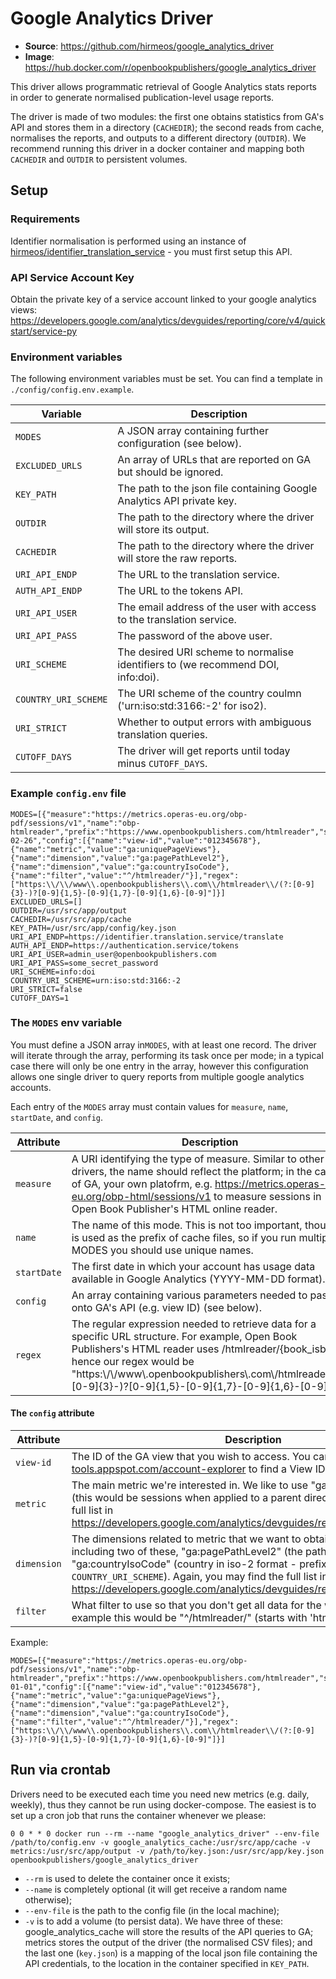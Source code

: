 # Google Analytics Driver
- **Source**: https://github.com/hirmeos/google_analytics_driver
- **Image**: https://hub.docker.com/r/openbookpublishers/google_analytics_driver

This driver allows programmatic retrieval of Google Analytics stats reports in order to generate normalised publication-level usage reports.

The driver is made of two modules: the first one obtains statistics from GA's API and stores them in a directory (`CACHEDIR`); the second reads from cache, normalises the reports, and outputs to a different directory (`OUTDIR`). We recommend running this driver in a docker container and mapping both `CACHEDIR` and `OUTDIR` to persistent volumes.

## Setup
### Requirements
Identifier normalisation is performed using an instance of [hirmeos/identifier_translation_service][1] - you must first setup this API.

### API Service Account Key
Obtain the private key of a service account linked to your google analytics views: https://developers.google.com/analytics/devguides/reporting/core/v4/quickstart/service-py

### Environment variables
The following environment variables must be set. You can find a template in `./config/config.env.example`.

| Variable                | Description                                                                      |
| ----------------------- | -------------------------------------------------------------------------------- |
| `MODES`                 | A JSON array containing further configuration (see below).                       |
| `EXCLUDED_URLS`         | An array of URLs that are reported on GA but should be ignored.                  |
| `KEY_PATH`              | The path to the json file containing Google Analytics API private key.           |
| `OUTDIR`                | The path to the directory where the driver will store its output.                |
| `CACHEDIR`              | The path to the directory where the driver will store the raw reports.           |
| `URI_API_ENDP`          | The URL to the translation service.                                              |
| `AUTH_API_ENDP`         | The URL to the tokens API.                                                       |
| `URI_API_USER`          | The email address of the user with access to the translation service.            |
| `URI_API_PASS`          | The password of the above user.                                                  |
| `URI_SCHEME`            | The desired URI scheme to normalise identifiers to (we recommend DOI, info:doi). |
| `COUNTRY_URI_SCHEME`    | The URI scheme of the country coulmn ('urn:iso:std:3166:-2' for iso2).           |
| `URI_STRICT`            | Whether to output errors with ambiguous translation queries.                     |
| `CUTOFF_DAYS`           | The driver will get reports until today minus `CUTOFF_DAYS`.                     |


### Example `config.env` file

```
MODES=[{"measure":"https://metrics.operas-eu.org/obp-pdf/sessions/v1","name":"obp-htmlreader","prefix":"https://www.openbookpublishers.com/htmlreader","startDate":"2014-02-26","config":[{"name":"view-id","value":"012345678"},{"name":"metric","value":"ga:uniquePageViews"},{"name":"dimension","value":"ga:pagePathLevel2"},{"name":"dimension","value":"ga:countryIsoCode"},{"name":"filter","value":"^/htmlreader/"}],"regex":["https:\\/\\/www\\.openbookpublishers\\.com\\/htmlreader\\/(?:[0-9]{3}-)?[0-9]{1,5}-[0-9]{1,7}-[0-9]{1,6}-[0-9]"]}]
EXCLUDED_URLS=[]
OUTDIR=/usr/src/app/output
CACHEDIR=/usr/src/app/cache
KEY_PATH=/usr/src/app/config/key.json
URI_API_ENDP=https://identifier.translation.service/translate
AUTH_API_ENDP=https://authentication.service/tokens
URI_API_USER=admin_user@openbookpublishers.com
URI_API_PASS=some_secret_password
URI_SCHEME=info:doi
COUNTRY_URI_SCHEME=urn:iso:std:3166:-2
URI_STRICT=false
CUTOFF_DAYS=1
```


### The `MODES` env variable
You must define a JSON array in`MODES`, with at least one record. The driver will iterate through the array, performing its task once per mode; in a typical case there will only be one entry in the array, however this configuration allows one single driver to query reports from multiple google analytics accounts.

Each entry of the `MODES` array must contain values for `measure`, `name`, `startDate`, and `config`.

| Attribute   | Description                                                                                                     |
| ----------- | --------------------------------------------------------------------------------------------------------------- |
| `measure`   | A URI identifying the type of measure. Similar to other drivers, the name should reflect the platform; in the case of GA, your own platofrm, e.g. https://metrics.operas-eu.org/obp-html/sessions/v1 to measure sessions in Open Book Publisher's HTML online reader. |
| `name`      | The name of this mode. This is not too important, though it is used as the prefix of cache files, so if you run multiple MODES you should use unique names. |
| `startDate` | The first date in which your account has usage data available in Google Analytics (YYYY-MM-DD format).                                                      |
| `config`    | An array containing various parameters needed to pass onto GA's API (e.g. view ID) (see below).                                                             |
| `regex`     | The regular expression needed to retrieve data for a specific URL structure. For example, Open Book Publishers's HTML reader uses /htmlreader/{book_isbn} hence our regex would be "https:\\/\\/www\\.openbookpublishers\\.com\\/htmlreader\\/(?:[0-9]{3}-)?[0-9]{1,5}-[0-9]{1,7}-[0-9]{1,6}-[0-9]" |

#### The `config` attribute
| Attribute   | Description                                                                                                                                      |
| ----------- | ------------------------------------------------------------------------------------------------------------------------------------------------ |
| `view-id`   | The ID of the GA view that you wish to access. You can use https://ga-dev-tools.appspot.com/account-explorer to find a View ID.                  |
| `metric`    | The main metric we're interested in. We like to use "ga:uniquePageViews" (this would be sessions when applied to a parent directory). You may find the full list in https://developers.google.com/analytics/devguides/reporting/core/dimsmets |
| `dimension` | The dimensions related to metric that we want to obtain. We recommend including two of these, "ga:pagePathLevel2" (the path) and "ga:countryIsoCode" (country in iso-2 format - prefixed after with `COUNTRY_URI_SCHEME`). Again, you may find the full list in https://developers.google.com/analytics/devguides/reporting/core/dimsmets |
| `filter`    | What filter to use so that you don't get all data for the whole website. In our example this would be "^/htmlreader/" (starts with 'htmlreader') |

Example:
```
MODES=[{"measure":"https://metrics.operas-eu.org/obp-pdf/sessions/v1","name":"obp-htmlreader","prefix":"https://www.openbookpublishers.com/htmlreader","startDate":"2015-01-01","config":[{"name":"view-id","value":"012345678"},{"name":"metric","value":"ga:uniquePageViews"},{"name":"dimension","value":"ga:pagePathLevel2"},{"name":"dimension","value":"ga:countryIsoCode"},{"name":"filter","value":"^/htmlreader/"}],"regex":["https:\\/\\/www\\.openbookpublishers\\.com\\/htmlreader\\/(?:[0-9]{3}-)?[0-9]{1,5}-[0-9]{1,7}-[0-9]{1,6}-[0-9]"]}]
```

## Run via crontab
Drivers need to be executed each time you need new metrics (e.g. daily, weekly), thus they cannot be run using docker-compose. The easiest is to set up a cron job that runs the container whenever we please:
```
0 0 * * 0 docker run --rm --name "google_analytics_driver" --env-file /path/to/config.env -v google_analytics_cache:/usr/src/app/cache -v metrics:/usr/src/app/output -v /path/to/key.json:/usr/src/app/key.json openbookpublishers/google_analytics_driver
```
- `--rm` is used to delete the container once it exists;
- `--name` is completely optional (it will get receive a random name otherwise);
- `--env-file` is the path to the config file (in the local machine);
- `-v` is to add a volume (to persist data). We have three of these: google_analytics_cache will store the results of the API queries to GA; metrics stores the output of the driver (the normalised CSV files); and the last one (`key.json`) is a mapping of the local json file containing the API credentials, to the location in the container specified in `KEY_PATH`.

[1]: https://metrics.operas-eu.org/docs/identifier-translation-service "Identifier Translation Service"
